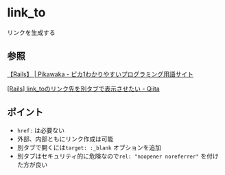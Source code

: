 # link_to

リンクを生成する

## 参照

[【Rails】 \| Pikawaka \- ピカ1わかりやすいプログラミング用語サイト](https://pikawaka.com/rails/link_to)

[\[Rails\] link\_toのリンク先を別タブで表示させたい \- Qiita](https://qiita.com/Kazuhiro_Mimaki/items/b3f2d718d2bae9083290)

## ポイント

* `href:` は必要ない
* 外部、内部ともにリンク作成は可能
* 別タブで開くには`target: :_blank` オプションを追加
* 別タブはセキュリティ的に危険なので`rel: "noopener noreferrer"` を付けた方が良い
